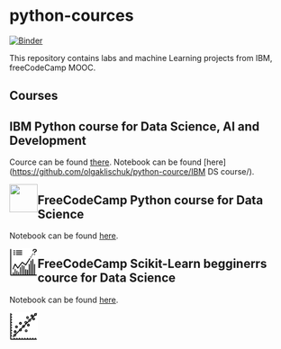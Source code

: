 # python-cources


[![Binder](https://mybinder.org/badge_logo.svg)](https://mybinder.org/v2/gh/olgaklischuk/python-cource.git/HEAD)

This repository contains labs and machine Learning projects from IBM, freeCodeCamp MOOC.

## Courses

## IBM Python course for Data Science, AI and Development
Cource can be found [there](https://www.coursera.org/learn/python-for-applied-data-science-ai/home/welcome). Notebook can be found [here](https://github.com/olgaklischuk/python-cource/IBM DS course/).

<img src="IBM DS course/ibm-learn.svg" width=50 height=50 align="left">

## FreeCodeCamp Python course for Data Science
Notebook can be found [here](https://github.com/olgaklischuk/python-cource/freeCodeCamp_Python_for_Data_Science/).

<img src="freeCodeCamp_Python_for_Data_Science/python-learn.svg" width=50 height=50 align="left">

## FreeCodeCamp Scikit-Learn begginerrs cource for Data Science
Notebook can be found [here](https://github.com/olgaklischuk/python-cource/tree/main/scikit-learn).

<img src="scikit-learn/scikit-learn.svg" width=50 height=50 align="left">
